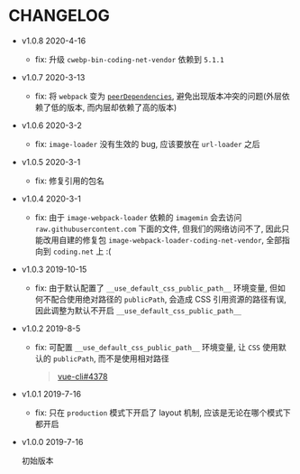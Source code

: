 # CHANGELOG

* v1.0.8 2020-4-16

  * fix: 升级 `cwebp-bin-coding-net-vendor` 依赖到 `5.1.1`

* v1.0.7 2020-3-13

  * fix: 将 `webpack` 变为 [`peerDependencies`](https://javascript.ruanyifeng.com/nodejs/packagejson.html#toc3), 避免出现版本冲突的问题(外层依赖了低的版本, 而内层却依赖了高的版本)

* v1.0.6 2020-3-2

  * fix: `image-loader` 没有生效的 bug, 应该要放在 `url-loader` 之后

* v1.0.5 2020-3-1

  * fix: 修复引用的包名

* v1.0.4 2020-3-1

  * fix: 由于 `image-webpack-loader` 依赖的 `imagemin` 会去访问 `raw.githubusercontent.com` 下面的文件, 但我们的网络访问不了, 因此只能改用自建的修复包 `image-webpack-loader-coding-net-vendor`, 全部指向到 `coding.net` 上 :(

* v1.0.3 2019-10-15

  * fix: 由于默认配置了 `__use_default_css_public_path__` 环境变量, 但如何不配合使用绝对路径的 `publicPath`, 会造成 CSS 引用资源的路径有误, 因此调整为默认不开启 `__use_default_css_public_path__`

* v1.0.2 2019-8-5

  * fix: 可配置 `__use_default_css_public_path__` 环境变量, 让 `CSS` 使用默认的 `publicPath`, 而不是使用相对路径

    > [vue-cli#4378](https://github.com/vuejs/vue-cli/issues/4378)

* v1.0.1 2019-7-16

  * fix: 只在 `production` 模式下开启了 layout 机制, 应该是无论在哪个模式下都开启

* v1.0.0 2019-7-16

  初始版本